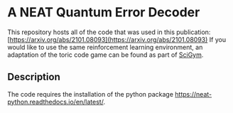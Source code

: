 # A NEAT Quantum Error Decoder

This repository hosts all of the code that was used in this publication: [https://arxiv.org/abs/2101.08093](https://arxiv.org/abs/2101.08093)
If you would like to use the same reinforcement learning environment, an adaptation of the toric code game can be found as part of [SciGym](http://www.scigym.net/).

## Description
The code requires the installation of the python package https://neat-python.readthedocs.io/en/latest/.
